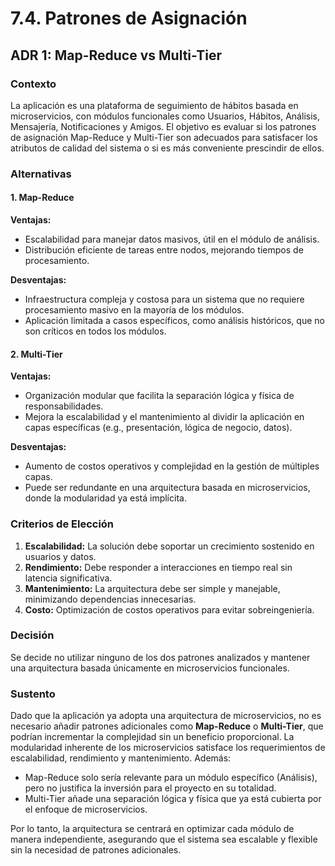 # 7.4. Patrones de Asignación

## ADR 1: Map-Reduce vs Multi-Tier

### Contexto
La aplicación es una plataforma de seguimiento de hábitos basada en microservicios, con módulos funcionales como Usuarios, Hábitos, Análisis, Mensajería, Notificaciones y Amigos. El objetivo es evaluar si los patrones de asignación Map-Reduce y Multi-Tier son adecuados para satisfacer los atributos de calidad del sistema o si es más conveniente prescindir de ellos.

### Alternativas

#### 1. Map-Reduce
**Ventajas:**
- Escalabilidad para manejar datos masivos, útil en el módulo de análisis.
- Distribución eficiente de tareas entre nodos, mejorando tiempos de procesamiento.

**Desventajas:**
- Infraestructura compleja y costosa para un sistema que no requiere procesamiento masivo en la mayoría de los módulos.
- Aplicación limitada a casos específicos, como análisis históricos, que no son críticos en todos los módulos.

#### 2. Multi-Tier
**Ventajas:**
- Organización modular que facilita la separación lógica y física de responsabilidades.
- Mejora la escalabilidad y el mantenimiento al dividir la aplicación en capas específicas (e.g., presentación, lógica de negocio, datos).

**Desventajas:**
- Aumento de costos operativos y complejidad en la gestión de múltiples capas.
- Puede ser redundante en una arquitectura basada en microservicios, donde la modularidad ya está implícita.

### Criterios de Elección
1. **Escalabilidad:** La solución debe soportar un crecimiento sostenido en usuarios y datos.
2. **Rendimiento:** Debe responder a interacciones en tiempo real sin latencia significativa.
3. **Mantenimiento:** La arquitectura debe ser simple y manejable, minimizando dependencias innecesarias.
4. **Costo:** Optimización de costos operativos para evitar sobreingeniería.

### Decisión
Se decide no utilizar ninguno de los dos patrones analizados y mantener una arquitectura basada únicamente en microservicios funcionales.

### Sustento
Dado que la aplicación ya adopta una arquitectura de microservicios, no es necesario añadir patrones adicionales como **Map-Reduce** o **Multi-Tier**, que podrían incrementar la complejidad sin un beneficio proporcional. La modularidad inherente de los microservicios satisface los requerimientos de escalabilidad, rendimiento y mantenimiento. Además:
- Map-Reduce solo sería relevante para un módulo específico (Análisis), pero no justifica la inversión para el proyecto en su totalidad.
- Multi-Tier añade una separación lógica y física que ya está cubierta por el enfoque de microservicios.

Por lo tanto, la arquitectura se centrará en optimizar cada módulo de manera independiente, asegurando que el sistema sea escalable y flexible sin la necesidad de patrones adicionales.
